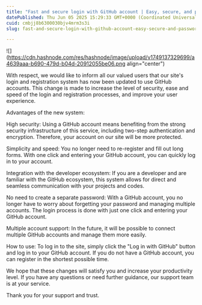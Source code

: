 ```yaml
---
title: "Fast and secure login with GitHub account | Easy, secure, and password-free"
datePublished: Thu Jun 05 2025 15:29:33 GMT+0000 (Coordinated Universal Time)
cuid: cmbjj8b6300030bjv4mrm3s3i
slug: fast-and-secure-login-with-github-account-easy-secure-and-password-free

---
```


![](https://cdn.hashnode.com/res/hashnode/image/upload/v1749137329699/a4639aaa-b690-479d-b04d-20912055be06.png align="center")

With respect, we would like to inform all our valued users that our site's login and registration system has now been updated to use GitHub accounts. This change is made to increase the level of security, ease and speed of the login and registration processes, and improve your user experience.

Advantages of the new system:

High security: Using a GitHub account means benefiting from the strong security infrastructure of this service, including two-step authentication and encryption. Therefore, your account on our site will be more protected.

Simplicity and speed: You no longer need to re-register and fill out long forms. With one click and entering your GitHub account, you can quickly log in to your account.

Integration with the developer ecosystem: If you are a developer and are familiar with the GitHub ecosystem, this system allows for direct and seamless communication with your projects and codes.

No need to create a separate password: With a GitHub account, you no longer have to worry about forgetting your password and managing multiple accounts. The login process is done with just one click and entering your GitHub account.

Multiple account support: In the future, it will be possible to connect multiple GitHub accounts and manage them more easily.

How to use: To log in to the site, simply click the "Log in with GitHub" button and log in to your GitHub account. If you do not have a GitHub account, you can register in the shortest possible time.

We hope that these changes will satisfy you and increase your productivity level. If you have any questions or need further guidance, our support team is at your service.

Thank you for your support and trust.